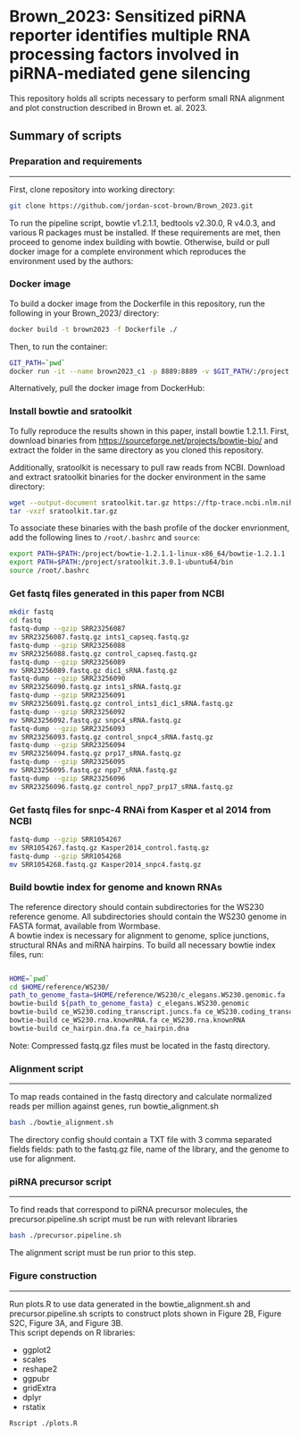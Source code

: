 # Brown_2023: Sensitized piRNA reporter identifies multiple RNA processing factors involved in piRNA-mediated gene silencing

This repository holds all scripts necessary to perform small RNA alignment and plot construction described in Brown et. al. 2023.

## Summary of scripts

### Preparation and requirements

---

First, clone repository into working directory:

```bash
git clone https://github.com/jordan-scot-brown/Brown_2023.git
```

To run the pipeline script, bowtie v1.2.1.1, bedtools v2.30.0, R v4.0.3, and various R packages must be installed. If these requirements are met, then proceed to genome index building with bowtie. Otherwise, build or pull docker image for a complete environment which reproduces the environment used by the authors:

### Docker image

To build a docker image from the Dockerfile in this repository, run the following in your Brown_2023/ directory:

```bash
docker build -t brown2023 -f Dockerfile ./
```

Then, to run the container:

```bash
GIT_PATH=`pwd`
docker run -it --name brown2023_c1 -p 8889:8889 -v $GIT_PATH/:/project brown2023
```

Alternatively, pull the docker image from DockerHub:

### Install bowtie and sratoolkit

To fully reproduce the results shown in this paper, install bowtie 1.2.1.1. First, download binaries from <https://sourceforge.net/projects/bowtie-bio/> and extract the folder in the same directory as you cloned this repository.

Additionally, sratoolkit is necessary to pull raw reads from NCBI. Download and extract sratoolkit binaries for the docker environment in the same directory:

```bash
wget --output-document sratoolkit.tar.gz https://ftp-trace.ncbi.nlm.nih.gov/sra/sdk/current/sratoolkit.current-ubuntu64.tar.gz
tar -vxzf sratoolkit.tar.gz
```

To associate these binaries with the bash profile of the docker envrionment, add the following lines to `/root/.bashrc` and `source`:

```bash
export PATH=$PATH:/project/bowtie-1.2.1.1-linux-x86_64/bowtie-1.2.1.1
export PATH=$PATH:/project/sratoolkit.3.0.1-ubuntu64/bin
source /root/.bashrc
```

### Get fastq files generated in this paper from NCBI

```bash
mkdir fastq
cd fastq
fastq-dump --gzip SRR23256087
mv SRR23256087.fastq.gz ints1_capseq.fastq.gz
fastq-dump --gzip SRR23256088
mv SRR23256088.fastq.gz control_capseq.fastq.gz
fastq-dump --gzip SRR23256089
mv SRR23256089.fastq.gz dic1_sRNA.fastq.gz
fastq-dump --gzip SRR23256090
mv SRR23256090.fastq.gz ints1_sRNA.fastq.gz
fastq-dump --gzip SRR23256091
mv SRR23256091.fastq.gz control_ints1_dic1_sRNA.fastq.gz
fastq-dump --gzip SRR23256092
mv SRR23256092.fastq.gz snpc4_sRNA.fastq.gz
fastq-dump --gzip SRR23256093
mv SRR23256093.fastq.gz control_snpc4_sRNA.fastq.gz
fastq-dump --gzip SRR23256094
mv SRR23256094.fastq.gz prp17_sRNA.fastq.gz
fastq-dump --gzip SRR23256095
mv SRR23256095.fastq.gz npp7_sRNA.fastq.gz
fastq-dump --gzip SRR23256096
mv SRR23256096.fastq.gz control_npp7_prp17_sRNA.fastq.gz
```

### Get fastq files for snpc-4 RNAi from Kasper et al 2014 from NCBI

```bash
fastq-dump --gzip SRR1054267
mv SRR1054267.fastq.gz Kasper2014_control.fastq.gz
fastq-dump --gzip SRR1054268
mv SRR1054268.fastq.gz Kasper2014_snpc4.fastq.gz
```

### Build bowtie index for genome and known RNAs

The reference directory should contain subdirectories for the WS230 reference genome. All subdirectories should contain the WS230 genome in FASTA format, available from Wormbase.  
A bowtie index is necessary for alignment to genome, splice junctions, structural RNAs and miRNA hairpins. To build all necessary bowtie index files, run:

```bash

HOME=`pwd`
cd $HOME/reference/WS230/
path_to_genome_fasta=$HOME/reference/WS230/c_elegans.WS230.genomic.fa
bowtie-build ${path_to_genome_fasta} c_elegans.WS230.genomic
bowtie-build ce_WS230.coding_transcript.juncs.fa ce_WS230.coding_transcript.juncs
bowtie-build ce_WS230.rna.knownRNA.fa ce_WS230.rna.knownRNA
bowtie-build ce_hairpin.dna.fa ce_hairpin.dna

```

Note: Compressed fastq.gz files must be located in the fastq directory.

### Alignment script

---

To map reads contained in the fastq directory and calculate normalized reads per million against genes, run bowtie_alignment.sh

```bash
bash ./bowtie_alignment.sh
```

The directory config should contain a TXT file with 3 comma separated fields fields: path to the fastq.gz file, name of the library, and the genome to use for alignment.

### piRNA precursor script

---

To find reads that correspond to piRNA precursor molecules, the precursor.pipeline.sh script must be run with relevant libraries

```bash
bash ./precursor.pipeline.sh
```

The alignment script must be run prior to this step.

### Figure construction

---

Run plots.R to use data generated in the bowtie_alignment.sh and precursor.pipeline.sh scripts to construct plots shown in Figure 2B, Figure S2C, Figure 3A, and Figure 3B.  
This script depends on R libraries:

* ggplot2
* scales
* reshape2
* ggpubr
* gridExtra
* dplyr
* rstatix

```bash
Rscript ./plots.R
```
